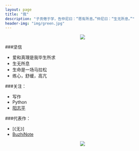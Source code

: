 ```yaml
---
layout: page
title: "我"
description: "子贡倦于学，告仲尼曰：“愿有所息。”仲尼曰：“生无所息。”"
header-img: "img/green.jpg"
---
```



<center>
    <p><img src="http://7xlfkx.com1.z0.glb.clouddn.com/white2.jpg" align="center"></p>
</center>

###坚信

- 爱和真理是我毕生所求
- 生无所息
- 生命是一场马拉松
- 练心，舒缓，高亢

###关注：

- 写作
- Python
- [阳志平](http://www.yangzhiping.com/)



###代表作：

- [《无》]
- [BuzhiNote](http://BuzhiNote.com)


<center>
    <p><img src="http://i173.photobucket.com/albums/w63/cnfeat/2015-08-29-2_zpsqj7po8eo.png" align="center"></p>
</center>






